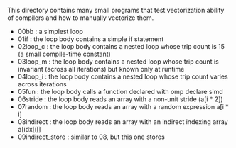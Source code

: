 
This directory contains many small programs that test vectorization ability of compilers and how to manually vectorize them.

 * 00bb : a simplest loop
 * 01if : the loop body contains a simple if statement
 * 02loop_c : the loop body contains a nested loop whose trip count is 15 (a small compile-time constant)
 * 03loop_m : the loop body contains a nested loop whose trip count is invariant (across all iterations) but known only at runtime
 * 04loop_i : the loop body contains a nested loop whose trip count varies across iterations 
 * 05fun : the loop body calls a function declared with omp declare simd
 * 06stride : the loop body reads an array with a non-unit stride (a[i * 2])
 * 07random : the loop body reads an array with a random expression a[i * i]
 * 08indirect : the loop body reads an array with an indirect indexing array a[idx[i]]
 * 09indirect_store : similar to 08, but this one stores 
 
